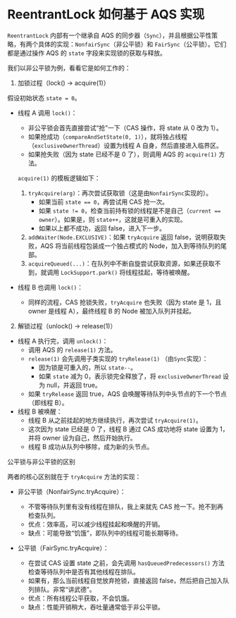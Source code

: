 # ReentrantLock 如何基于 AQS 实现

`ReentrantLock` 内部有一个继承自 AQS 的同步器（`Sync`），并且根据公平性策略，有两个具体的实现：`NonfairSync`（非公平锁）和 `FairSync`（公平锁）。它们都是通过操作 AQS 的 `state` 字段来实现锁的获取与释放。

我们以非公平锁为例，看看它是如何工作的：

1. 加锁过程（lock() -> acquire(1)）

假设初始状态 `state = 0`。

- 线程 A 调用 `lock()`：

  - 非公平锁会首先直接尝试“抢”一下（CAS 操作，将 state 从 0 改为 1）。
  - 如果抢成功（`compareAndSetState(0, 1)`），就将独占线程（`exclusiveOwnerThread`）设置为线程 A 自身，然后直接进入临界区。
  - 如果抢失败（因为 state 已经不是 0 了），则调用 AQS 的 `acquire(1)` 方法。

  `acquire(1)` 的模板逻辑如下：

  1.  `tryAcquire(arg)`：再次尝试获取锁（这是由`NonfairSync`实现的）。
      - 如果当前 `state == 0`，再尝试用 CAS 抢一次。
      - 如果 `state != 0`，检查当前持有锁的线程是不是自己（`current == owner`）。如果是，则 `state++`，这就是可重入的实现。
      - 如果以上都不成功，返回 false，进入下一步。
  2.  `addWaiter(Node.EXCLUSIVE)`：如果 `tryAcquire` 返回 false，说明获取失败，AQS 将当前线程包装成一个独占模式的 Node，加入到等待队列的尾部。
  3.  `acquireQueued(...)`：在队列中不断自旋尝试获取资源，如果还获取不到，就调用 `LockSupport.park()` 将线程挂起，等待被唤醒。

- 线程 B 也调用 `lock()`：
  - 同样的流程，CAS 抢锁失败，`tryAcquire` 也失败（因为 state 是 1，且 owner 是线程 A），最终线程 B 的 Node 被加入队列并挂起。

2. 解锁过程（unlock() -> release(1)）

- 线程 A 执行完，调用 `unlock()`：
  - 调用 AQS 的 `release(1)` 方法。
  - `release(1)` 会先调用子类实现的 `tryRelease(1)` （由`Sync`实现）：
    - 因为锁是可重入的，所以 `state--`。
    - 如果 `state` 减为 0，表示锁完全释放了，将 `exclusiveOwnerThread` 设为 null，并返回 true。
  - 如果 `tryRelease` 返回 true，AQS 会唤醒等待队列中头节点的下一个节点（即线程 B）。
- 线程 B 被唤醒：
  - 线程 B 从之前挂起的地方继续执行，再次尝试 `tryAcquire(1)`。
  - 这次因为 state 已经是 0 了，线程 B 通过 CAS 成功地将 state 设置为 1，并将 owner 设为自己，然后开始执行。
  - 线程 B 成功从队列中移除，成为新的头节点。

公平锁与非公平锁的区别

两者的核心区别就在于 `tryAcquire` 方法的实现：

- 非公平锁（NonfairSync.tryAcquire）：

  - 不管等待队列里有没有线程在排队，我上来就先 CAS 抢一下。抢不到再检查队列。
  - 优点：效率高，可以减少线程挂起和唤醒的开销。
  - 缺点：可能导致“饥饿”，即队列中的线程可能长期等待。

- 公平锁（FairSync.tryAcquire）：
  - 在尝试 CAS 设置 state 之前，会先调用 `hasQueuedPredecessors()` 方法检查等待队列中是否有其他线程在排队。
  - 如果有，那么当前线程自觉放弃抢锁，直接返回 false，然后把自己加入队列排队。非常“讲武德”。
  - 优点：所有线程公平获取，不会饥饿。
  - 缺点：性能开销稍大，吞吐量通常低于非公平锁。
